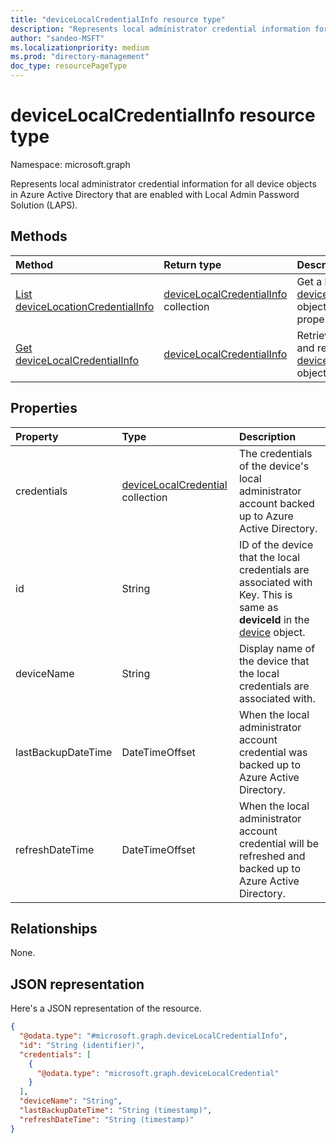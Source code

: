 ```yaml
---
title: "deviceLocalCredentialInfo resource type"
description: "Represents local administrator credential information for all device objects in Azure Active Directory that are enabled with Local Admin Password Solution (LAPS)."
author: "sandeo-MSFT"
ms.localizationpriority: medium
ms.prod: "directory-management"
doc_type: resourcePageType
---
```


# deviceLocalCredentialInfo resource type

Namespace: microsoft.graph

Represents local administrator credential information for all device objects in Azure Active Directory that are enabled with Local Admin Password Solution (LAPS).

## Methods
|Method|Return type|Description|
|:---|:---|:---|
|[List deviceLocationCredentialInfo](../api/devicelocalcredentialinfo-list.md)|[deviceLocalCredentialInfo](../resources/devicelocalcredentialinfo.md) collection|Get a list of the [deviceLocalCredentials](../resources/devicelocalcredential.md) objects and their properties.|
|[Get deviceLocalCredentialInfo](../api/devicelocalcredentialinfo-get.md)|[deviceLocalCredentialInfo](../resources/devicelocalcredentialinfo.md)|Retrieve the properties and relationships of a [deviceLocalCredentialInfo](../resources/devicelocalcredentialinfo.md) object.|

## Properties
|Property|Type|Description|
|:---|:---|:---|
|credentials|[deviceLocalCredential](../resources/devicelocalcredential.md) collection|The credentials of the device's local administrator account backed up to Azure Active Directory.|
|id|String| ID of the device that the local credentials are associated with Key. This is same as **deviceId** in the [device](device.md) object.|
|deviceName|String|Display name of the device that the local credentials are associated with.|
|lastBackupDateTime|DateTimeOffset|When the local administrator account credential was backed up to Azure Active Directory.|
|refreshDateTime|DateTimeOffset|When the local administrator account credential will be refreshed and backed up to Azure Active Directory.|


## Relationships
None.

## JSON representation
Here's a JSON representation of the resource.
<!-- {
  "blockType": "resource",
  "keyProperty": "id",
  "@odata.type": "microsoft.graph.deviceLocalCredentialInfo",
  "baseType": "microsoft.graph.entity",
  "openType": false
}
-->
``` json
{
  "@odata.type": "#microsoft.graph.deviceLocalCredentialInfo",
  "id": "String (identifier)",
  "credentials": [
    {
      "@odata.type": "microsoft.graph.deviceLocalCredential"
    }
  ],
  "deviceName": "String",
  "lastBackupDateTime": "String (timestamp)",
  "refreshDateTime": "String (timestamp)"
}
```

